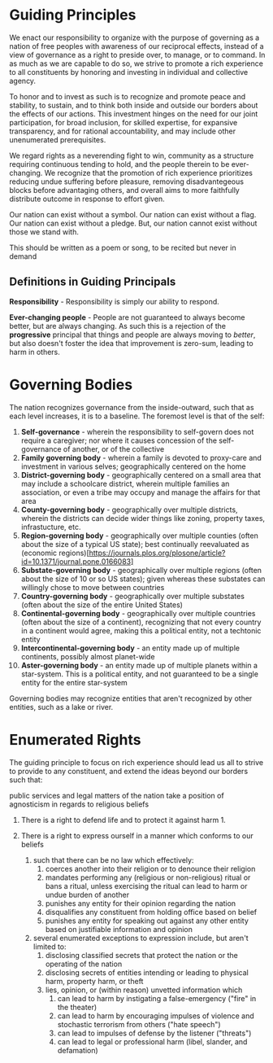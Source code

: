 # Guiding Principles
We enact our responsibility to organize with the purpose of governing as a nation of free peoples with awareness of our reciprocal effects, instead of a view of
governance as a right to preside over, to manage, or to command. In as much as we are capable to do so, we strive to promote a rich experience to all constituents by
honoring and investing in individual and collective agency.

To honor and to invest as such is to recognize and promote peace and stability, to sustain, and to think both inside and outside our borders about the effects of our
actions. This investment hinges on the need for our joint participation, for broad inclusion, for skilled expertise, for expansive transparency, and for rational 
accountability, and may include other unenumerated prerequisites.

We regard rights as a neverending fight to win, community as a structure requiring continuous tending to hold, and the people therein to be ever-changing. We recognize
that the promotion of rich experience prioritizes reducing undue suffering before pleasure, removing disadvantegeous blocks before advantaging others, and overall aims
to more faithfully distribute outcome in response to effort given.

Our nation can exist without a symbol. Our nation can exist without a flag. Our nation can exist without a pledge. But, our nation cannot exist without those we stand with.

This should be written as a poem or song, to be recited but never in demand

## Definitions in Guiding Principals

**Responsibility** - Responsibility is simply our ability to respond.

**Ever-changing people** - People are not guaranteed to always become better, but are always changing. As such this is a rejection of the **progressive** principal that
things and people are always moving to *better*, but also doesn't foster the idea that improvement is zero-sum, leading to harm in others.

# Governing Bodies
The nation recognizes governance from the inside-outward, such that as each level increases, it is to a baseline. The foremost level is that of the self:
1. **Self-governance** - wherein the responsibility to self-govern does not require a caregiver; nor where it causes concession of the self-governance of another, or of the
collective
1. **Family governing body** - wherein a family is devoted to proxy-care and investment in various selves; geographically centered on the home
1. **District-governing body** - geographically centered on a small area that may include a schoolcare district, wherein multiple families an association, or even a tribe
may occupy and manage the affairs for that area
1. **County-governing body** - geographically over multiple districts, wherein the districts can decide wider things like zoning, property taxes, infrastucture, etc.
1. **Region-governing body** - geographically over multiple counties (often about the size of a typical US state); best continually reevaluated as (economic regions)[https://journals.plos.org/plosone/article?id=10.1371/journal.pone.0166083]
1. **Substate-governing body** - geographically over multiple regions (often about the size of 10 or so US states); given whereas these substates can willingly chose to move between countries
1. **Country-governing body** - geographically over multiple substates (often about the size of the entire United States)
1. **Continental-governing body** - geographically over multiple countries (often about the size of a continent), recognizing that not every country in a continent would agree, making this a political entity, not a techtonic entity
1. **Intercontinental-governing body** - an entity made up of multiple continents, possibly almost planet-wide
1. **Aster-governing body** - an entity made up of multiple planets within a star-system. This is a political entity, and not guaranteed to be a single entity for the
entire star-system

Governing bodies may recognize entities that aren't recognized by other entities, such as a lake or river.

# Enumerated Rights
The guiding principle to focus on rich experience should lead us all to strive to provide to any constituent, and extend the ideas beyond our borders such that:

public services and legal matters of the nation take a position of agnosticism in regards to religious beliefs   

1. There is a right to defend life and to protect it against harm
   1. 

1. There is a right to express ourself in a manner which conforms to our beliefs
   1. such that there can be no law which effectively:
      1. coerces another into their religion or to denounce their religion
      1. mandates performing any (religious or non-religious) ritual or bans a ritual, unless exercising the ritual can lead to harm or undue burden of another
      1. punishes any entity for their opinion regarding the nation
      1. disqualifies any constituent from holding office based on belief
      1. punishes any entity for speaking out against any other entity based on justifiable information and opinion
   1. several enumerated exceptions to expression include, but aren't limited to:
      1. disclosing classified secrets that protect the nation or the operating of the nation
      1. disclosing secrets of entities intending or leading to physical harm, property harm, or theft
      1. lies, opinion, or (within reason) unvetted information which
         1. can lead to harm by instigating a false-emergency ("fire" in the theater)
         1. can lead to harm by encouraging impulses of violence and stochastic terrorism from others ("hate speech")
         1. can lead to impulses of defense by the listener ("threats")
         1. can lead to legal or professional harm (libel, slander, and defamation)
